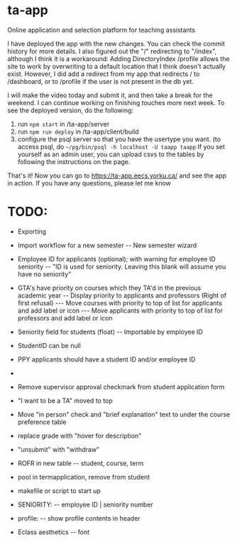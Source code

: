 # ta-app
 Online application and selection platform for teaching assistants

I have deployed the app with the new changes. You can check the commit history for more details.
I also figured out the "/" redirecting to "/index", although I think it is a workaround:
Adding DirectoryIndex /profile allows the site to work by overwriting to a default location that I think doesn't actually exist. 
However, I did add a redirect from my app that redirects / to /dashboard, or to /profile if the user is not present in the db yet. 

I will make the video today and submit it, and then take a break for the weekend. I can continue working on finishing touches more next week.
To see the deployed version, do the following:
1. run `npm start` in /ta-app/server
2. run `npm run deploy` in /ta-app/client/build
3. configure the psql server so that you have the usertype you want. (to access psql, do `~/pg/bin/psql -h localhost -U taapp taapp`
If you set yourself as an admin user, you can upload csvs to the tables by following the instructions on the page.

That's it! Now you can go to https://ta-app.eecs.yorku.ca/ and see the app in action.
If you have any questions, please let me know


# TODO:
- Exporting
- Import workflow for a new semester
-- New semester wizard 
- Employee ID for applicants (optional); with warning for employee ID seniority
-- "ID is used for seniority. Leaving this blank will assume you have no seniority"
- GTA's have priority on courses which they TA'd in the previous academic year
-- Display priority to applicants and professors (Right of first refusal)
--- Move courses with priority to top of list for applicants and add label or icon
--- Move applicants with priority to top of list for professors and add label or icon
- Seniority field for students (float)
-- Importable by employee ID
- StudentID can be null
- PPY applicants should have a student ID and/or employee ID
- 

- Remove supervisor approval checkmark from student application form
- "I want to be a TA" moved to top
- Move "in person" check and "brief explanation" text to under the course preference table
- replace grade with "hover for description"
- "unsubmit" with "withdraw"

- ROFR in new table
-- student, course, term
- pool in termapplication, remove from student


- makefile or script to start up 

- SENIORITY:
-- employee ID | seniority number

- profile:
-- show profile contents in header

- Eclass aesthetics
-- font